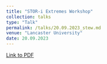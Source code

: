 ```yaml
---
title: "STOR-i Extremes Workshop"
collection: talks
type: "Talk"
permalink: /talks/20.09.2023_stew.md
venue: "Lancaster University"
date: 20.09.2023
---
```


[Link to PDF](https://callumbarltrop.github.io/files/STEW.pdf)

